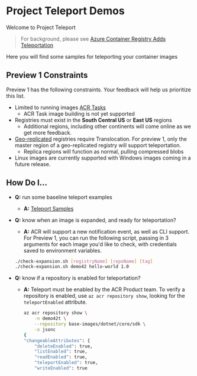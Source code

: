 # Project Teleport Demos

Welcome to Project Teleport

> For background, please see [Azure Container Registry Adds Teleportation](https://stevelasker.blog/2019/10/29/azure-container-registry-teleportation/)

Here you will find some samples for teleporting your container images

## Preview 1 Constraints

Preview 1 has the following constraints. Your feedback will help us prioritize this list.

- Limited to running images [ACR Tasks](https://aka.ms/acr/tasks)
  - ACR Task image building is not yet supported
- Registries must exist in the **South Central US** or **East US** regions
  - Additional regions, including other continents will come online as we get more feedback.
- [Geo-replicated](https://aka.ms/acr/geo-replication) registries require Translocation. For preview 1, only the master region of a geo-replicated registry will support teleportation.
  - Replica regions will function as normal, pulling compressed blobs
- Linux images are currently supported with Windows images coming in a future release.

## How Do I...

- **Q:** run some baseline teleport examples
  - **A:** [Teleport Samples](./teleport-samples.md)
- **Q:** know when an image is expanded, and ready for teleportation?
  - **A:** ACR will support a new notification event, as well as CLI support. For Preview 1, you can run the following script, passing in 3 arguments for each image you'd like to check, with credentials saved to environment variables.

  ```sh
  ./check-expansion.sh [registryName] [repoName] [tag]
  ./check-expansion.sh demo42 hello-world 1.0
  ```
- **Q:** know if a repository is enabled for teleportation?
  - **A:** Teleport must be enabled by the ACR Product team. To verify a repository is enabled, use `az acr repository show`, looking for the `teleportEnabled` attribute.

    ```sh
    az acr repository show \
        -n demo42t \
        --repository base-images/dotnet/core/sdk \
        -o jsonc
    {
    "changeableAttributes": {
        "deleteEnabled": true,
        "listEnabled": true,
        "readEnabled": true,
        "teleportEnabled": true,
        "writeEnabled": true
    ```
